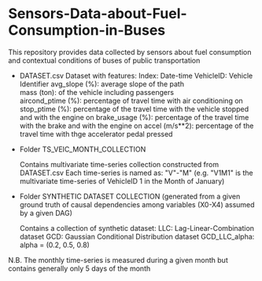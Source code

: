# Sensors-Data-about-Fuel-Consumption-in-Buses
This repository provides data collected by sensors about fuel consumption and contextual conditions of buses of public transportation 

- DATASET.csv
    Dataset with features:
        Index: Date-time
        VehicleID: Vehicle Identifier
        avg_slope (%): average slope of the path   
        mass (ton): of the vehicle including passengers     
        aircond_ptime (%): percentage of travel time with air conditioning on
        stop_ptime (%): percentage of the travel time with the vehicle stopped and with the engine on
        brake_usage (%): percentage of the travel time with the brake and with the engine on 
        accel (m/s**2): percentage of the travel time with thge accelerator pedal pressed
        
- Folder TS_VEIC_MONTH_COLLECTION

    Contains multivariate time-series collection constructed from DATASET.csv
    Each time-series is named as: "V"<vehicle-index>-"M"<month-index>
    (e.g. "V1M1" is the multivariate time-series of VehicleID 1 in the Month of January)
    
- Folder SYNTHETIC DATASET COLLECTION (generated from a given ground truth of causal dependencies among variables (X0-X4) assumed by a given DAG)

    Contains a collection of synthetic dataset:
    LLC: Lag-Linear-Combination dataset
    GCD: Gaussian Conditional Distribution dataset
    GCD_LLC_alpha: alpha = (0.2, 0.5, 0.8)
    
N.B. The monthly time-series is measured during a given month but contains generally only 5 days of the month
